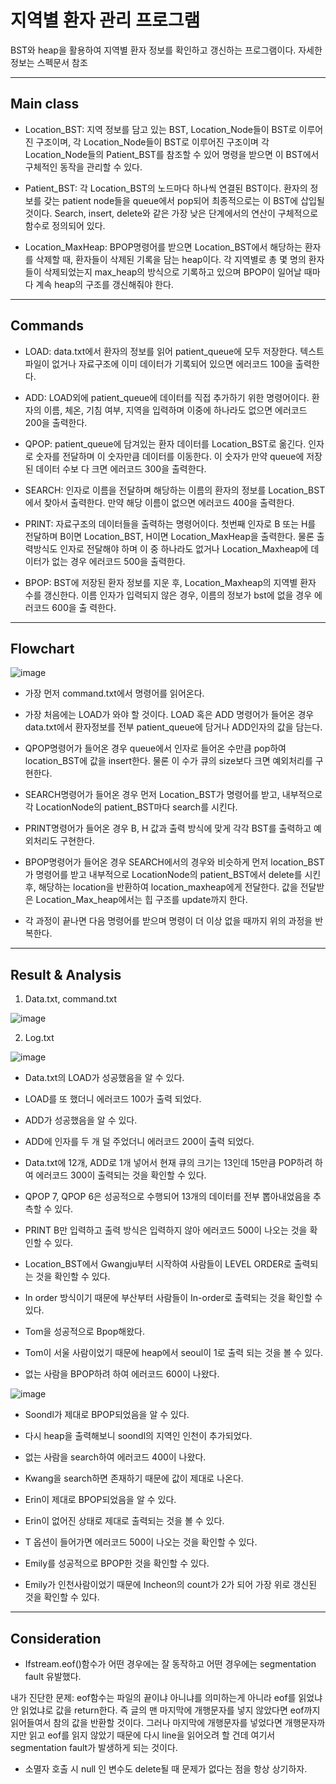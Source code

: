 # 지역별 환자 관리 프로그램

BST와 heap을 활용하여 지역별 환자 정보를 확인하고 갱신하는 프로그램이다.
자세한 정보는 스펙문서 참조

---

## Main class

* Location_BST: 지역 정보를 담고 있는 BST, Location_Node들이 BST로 이루어진 구조이며, 각 Location_Node들이 BST로 이루어진 구조이며 각 Location_Node들의 Patient_BST를 참조할 수 있어 명령을 받으면 이 BST에서 구체적인 동작을 관리할 수 있다.

* Patient_BST: 각 Location_BST의 노드마다 하나씩 연결된 BST이다. 환자의 정보를 갖는 patient node들을 queue에서 pop되어 최종적으로는 이 BST에 삽입될 것이다. Search,
insert, delete와 같은 가장 낮은 단계에서의 연산이 구체적으로 함수로 정의되어 있다.

* Location_MaxHeap: BPOP명령어를 받으면 Location_BST에서 해당하는 환자를 삭제할 때, 환자들이 삭제된 기록을 담는 heap이다. 각 지역별로 총 몇 명의 환자들이 삭제되었는지
max_heap의 방식으로 기록하고 있으며 BPOP이 일어날 때마다 계속 heap의 구조를 갱신해줘야 한다.




---

## Commands

* LOAD: data.txt에서 환자의 정보를 읽어 patient_queue에 모두 저장한다. 텍스트 파일이 없거나 자료구조에 이미 데이터가 기록되어 있으면 에러코드 100을 출력한다.

* ADD: LOAD외에 patient_queue에 데이터를 직접 추가하기 위한 명령어이다. 환자의 이름, 체온, 기침 여부, 지역을 입력하며 이중에 하나라도 없으면 에러코드 200을 출력한다.

* QPOP: patient_queue에 담겨있는 환자 데이터를 Location_BST로 옮긴다. 인자로 숫자를 전달하며 이 숫자만큼 데이터를 이동한다. 이 숫자가 만약 queue에 저장된 데이터 수보
다 크면 에러코드 300을 출력한다.

* SEARCH: 인자로 이름을 전달하며 해당하는 이름의 환자의 정보를 Location_BST에서 찾아서 출력한다. 만약 해당 이름이 없으면 에러코드 400을 출력한다.

* PRINT: 자료구조의 데이터들을 출력하는 명령어이다. 첫번째 인자로 B 또는 H를 전달하며 B이면 Location_BST, H이면 Location_MaxHeap을 출력한다. 물론 출력방식도 인자로
전달해야 하며 이 중 하나라도 없거나 Location_Maxheap에 데이터가 없는 경우 에러코드 500을 출력한다.

* BPOP: BST에 저장된 환자 정보를 지운 후, Location_Maxheap의 지역별 환자 수를 갱신한다. 이름 인자가 입력되지 않은 경우, 이름의 정보가 bst에 없을 경우 에러코드 600을 출
력한다.





---

## Flowchart

![image](https://user-images.githubusercontent.com/67624104/118355397-be7f1780-b5aa-11eb-9279-04a6e3391650.png)


* 가장 먼저 command.txt에서 명령어를 읽어온다.

* 가장 처음에는 LOAD가 와야 할 것이다. LOAD 혹은 ADD 명령어가 들어온 경우 data.txt에서 환자정보를 전부 patient_queue에 담거나 ADD인자의 값을 담는다.

* QPOP명령어가 들어온 경우 queue에서 인자로 들어온 수만큼 pop하여 location_BST에 값을 insert한다. 물론 이 수가 큐의 size보다 크면 예외처리를 구현한다.
 
* SEARCH명령어가 들어온 경우 먼저 Location_BST가 명령어를 받고, 내부적으로 각 LocationNode의 patient_BST마다 search를 시킨다.
 
* PRINT명령어가 들어온 경우 B, H 값과 출력 방식에 맞게 각각 BST를 출력하고 예외처리도 구현한다.
 
* BPOP명령어가 들어온 경우 SEARCH에서의 경우와 비슷하게 먼저 location_BST가 명령어를 받고 내부적으로 LocationNode의 patient_BST에서 delete를 시킨 후, 해당하는
location을 반환하여 location_maxheap에게 전달한다. 값을 전달받은 Location_Max_heap에서는 힙 구조를 update까지 한다.

* 각 과정이 끝나면 다음 명령어를 받으며 명령이 더 이상 없을 때까지 위의 과정을 반복한다.




---

## Result & Analysis

1. Data.txt, command.txt

![image](https://user-images.githubusercontent.com/67624104/118355497-4402c780-b5ab-11eb-8705-b7c466ebfcb1.png)


2. Log.txt

![image](https://user-images.githubusercontent.com/67624104/118355509-50872000-b5ab-11eb-905a-4c822682bf4d.png)

- Data.txt의 LOAD가 성공했음을 알 수 있다.

- LOAD를 또 했더니 에러코드 100가 출력 되었다.

- ADD가 성공했음을 알 수 있다.

- ADD에 인자를 두 개 덜 주었더니 에러코드 200이 출력 되었다.

- Data.txt에 12개, ADD로 1개 넣어서 현재 큐의 크기는 13인데 15만큼 POP하려 하여 에러코드 300이 출력되는 것을 확인할 수 있다.

- QPOP 7, QPOP 6은 성공적으로 수행되어 13개의 데이터를 전부 뽑아내었음을 추측할 수 있다.

- PRINT B만 입력하고 출력 방식은 입력하지 않아 에러코드 500이 나오는 것을 확인할 수 있다.

- Location_BST에서 Gwangju부터 시작하여 사람들이 LEVEL ORDER로 출력되는 것을 확인할 수 있다.

- In order 방식이기 때문에 부산부터 사람들이 In-order로 출력되는 것을 확인할 수 있다.

- Tom을 성공적으로 Bpop해왔다.

- Tom이 서울 사람이었기 때문에 heap에서 seoul이 1로 출력 되는 것을 볼 수 있다.

- 없는 사람을 BPOP하려 하여 에러코드 600이 나왔다.


![image](https://user-images.githubusercontent.com/67624104/118355547-7f9d9180-b5ab-11eb-81cf-79fa6061c93f.png)


- Soondl가 제대로 BPOP되었음을 알 수 있다.

- 다시 heap을 출력해보니 soondl의 지역인 인천이 추가되었다.

- 없는 사람을 search하여 에러코드 400이 나왔다.

- Kwang을 search하면 존재하기 때문에 값이 제대로 나온다.

- Erin이 제대로 BPOP되었음을 알 수 있다.

- Erin이 없어진 상태로 제대로 출력되는 것을 볼 수 있다.

- T 옵션이 들어가면 에러코드 500이 나오는 것을 확인할 수 있다.
 
- Emily를 성공적으로 BPOP한 것을 확인할 수 있다.

- Emily가 인천사람이었기 때문에 Incheon의 count가 2가 되어 가장 위로 갱신된 것을 확인할 수 있다.





---

## Consideration

* Ifstream.eof()함수가 어떤 경우에는 잘 동작하고 어떤 경우에는 segmentation fault 유발했다.

내가 진단한 문제: eof함수는 파일의 끝이냐 아니냐를 의미하는게 아니라 eof를 읽었냐 안 읽었냐로 값을 return한다. 즉 글의 맨 마지막에 개행문자를 넣지 않았다면 eof까지 읽어들여서 참의 값을 반환할 것이다. 그러나 마지막에 개행문자를 넣었다면 개행문자까지만 읽고 eof를 읽지 않았기 때문에 다시 line을 읽어오려 할 건데 여기서 segmentation fault가 발생하게 되는 것이다.
 
 * 소멸자 호출 시 null 인 변수도 delete될 때 문제가 없다는 점을 항상 상기하자.

